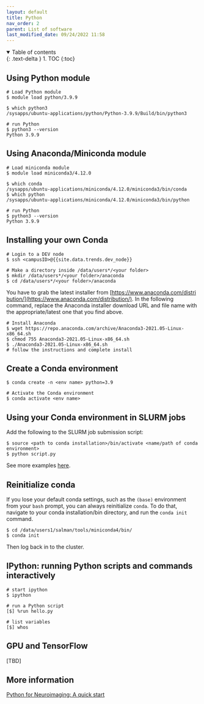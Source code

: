 ```yaml
---
layout: default
title: Python
nav_order: 2
parent: List of software
last_modified_date: 09/24/2022 11:58
---
```

<details open markdown="block">
  <summary>
    Table of contents
  </summary>
  {: .text-delta }
1. TOC
{:toc}
</details>

## Using Python module

```
# Load Python module
$ module load python/3.9.9

$ which python3
/sysapps/ubuntu-applications/python/Python-3.9.9/Build/bin/python3

# run Python
$ python3 --version
Python 3.9.9
```

## Using Anaconda/Miniconda module

```
# Load miniconda module
$ module load miniconda3/4.12.0

$ which conda
/sysapps/ubuntu-applications/miniconda/4.12.0/miniconda3/bin/conda
$ which python
/sysapps/ubuntu-applications/miniconda/4.12.0/miniconda3/bin/python

# run Python
$ python3 --version
Python 3.9.9
```

## Installing your own Conda

```
# Login to a DEV node
$ ssh <campusID>@{{site.data.trends.dev_node}}

# Make a directory inside /data/users*/<your folder>
$ mkdir /data/users*/<your folder>/anaconda
$ cd /data/users*/<your folder>/anaconda
```

You have to grab the latest installer from [https://www.anaconda.com/distribution/](https://www.anaconda.com/distribution/).
In the following command, replace the Anaconda installer download URL and file name with the appropriate/latest one that you find above.

```
# Install Anaconda
$ wget https://repo.anaconda.com/archive/Anaconda3-2021.05-Linux-x86_64.sh
$ chmod 755 Anaconda3-2021.05-Linux-x86_64.sh
$ ./Anaconda3-2021.05-Linux-x86_64.sh
# follow the instructions and complete install
```

## Create a Conda environment
```
$ conda create -n <env name> python=3.9

# Activate the Conda environment
$ conda activate <env name>
```

## Using your Conda environment in SLURM jobs

Add the following to the SLURM job submission script:

```
$ source <path to conda installation>/bin/activate <name/path of conda environment>
$ python script.py
```

See more examples [here](List_of_SLURM_scripts).

## Reinitialize conda

If you lose your default conda settings, such as the `(base)` environment from your `bash` prompt, you can always reinitialize `conda`.
To do that, navigate to your conda installation/bin directory, and run the `conda init` command.

```
$ cd /data/users1/salman/tools/miniconda4/bin/
$ conda init
```

Then log back in to the cluster.

## IPython: running Python scripts and commands interactively

```
# start ipython
$ ipython

# run a Python script
[$] %run hello.py

# list variables
[$] whos
```

## GPU and TensorFlow

[TBD]

## More information

[Python for Neuroimaging: A quick start](https://nilearn.github.io/introduction.html#python-for-neuroimaging-a-quick-start)